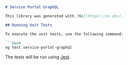 ```markdown
# Service Portal GraphQL

This library was generated with [Nx](https://nx.dev).

## Running Unit Tests

To execute the unit tests, use the following command:

```bash
ng test service-portal-graphql
```

The tests will be run using [Jest](https://jestjs.io).
```